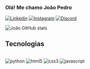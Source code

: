 ### Olá! Me chamo João Pedro

[![Linkedin](https://img.shields.io/badge/LinkedIn-0077B5?style=for-the-badge&logo=linkedin&logoColor=white)](https://www.linkedin.com/in/joãopedrobdm/)
[![Instagram](https://img.shields.io/badge/Instagram-E4405F?style=for-the-badge&logo=instagram&logoColor=white)](https://www.instagram.com/ojotap_e)
[![Discord](https://img.shields.io/badge/Discord-7289DA?style=for-the-badge&logo=discord&logoColor=white)](https://discord.com/channels/@me/448888604664659970)


![João GitHub stats](https://github-readme-stats.vercel.app/api?username=jpbdalmagro&show_icons=true&theme=dracula)

## Tecnologias

<div style="display: inline_block"><br/>
    <img alingn="center" alt="python" src="https://img.shields.io/badge/Python-14354C?style=for-the-badge&logo=python&logoColor=white">
    <img alingn="center" alt="html5" src="https://img.shields.io/badge/HTML5-E34F26?style=for-the-badge&logo=html5&logoColor=white">
    <img alingn="center" alt="css3" src="https://img.shields.io/badge/CSS3-1572B6?style=for-the-badge&logo=css3&logoColor=white">
    <img alingn="center" alt="javascript" src="https://img.shields.io/badge/JavaScript-F7DF1E?style=for-the-badge&logo=javascript&logoColor=black">

</div>
